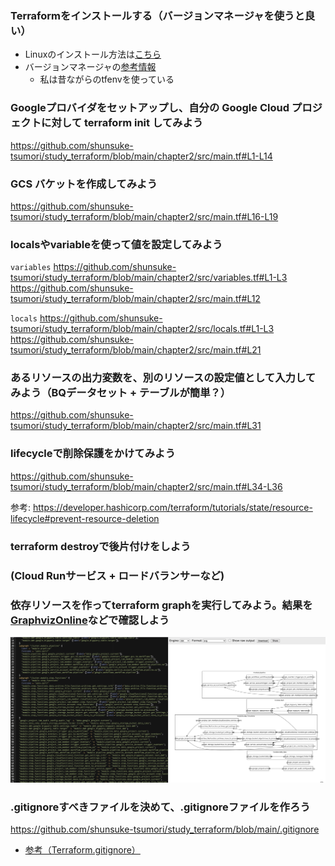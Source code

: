 
### Terraformをインストールする（バージョンマネージャを使うと良い）

- Linuxのインストール方法は[こちら](https://developer.hashicorp.com/terraform/tutorials/aws-get-started/install-cli#install-terraform)
- バージョンマネージャの[参考情報](https://zenn.dev/terraform_jp/articles/2024-08-22_terraform_version_manager)
  - 私は昔ながらのtfenvを使っている

### Googleプロバイダをセットアップし、自分の Google Cloud プロジェクトに対して terraform init してみよう

https://github.com/shunsuke-tsumori/study_terraform/blob/main/chapter2/src/main.tf#L1-L14

### GCS バケットを作成してみよう

https://github.com/shunsuke-tsumori/study_terraform/blob/main/chapter2/src/main.tf#L16-L19

### localsやvariableを使って値を設定してみよう

`variables`
https://github.com/shunsuke-tsumori/study_terraform/blob/main/chapter2/src/variables.tf#L1-L3
https://github.com/shunsuke-tsumori/study_terraform/blob/main/chapter2/src/main.tf#L12

`locals`
https://github.com/shunsuke-tsumori/study_terraform/blob/main/chapter2/src/locals.tf#L1-L3
https://github.com/shunsuke-tsumori/study_terraform/blob/main/chapter2/src/main.tf#L21

### あるリソースの出力変数を、別のリソースの設定値として入力してみよう（BQデータセット + テーブルが簡単？）
https://github.com/shunsuke-tsumori/study_terraform/blob/main/chapter2/src/main.tf#L31

### lifecycleで削除保護をかけてみよう
https://github.com/shunsuke-tsumori/study_terraform/blob/main/chapter2/src/main.tf#L34-L36

参考: https://developer.hashicorp.com/terraform/tutorials/state/resource-lifecycle#prevent-resource-deletion

### terraform destroyで後片付けをしよう

### (Cloud Runサービス + ロードバランサーなど)

### 依存リソースを作ってterraform graphを実行してみよう。結果を[GraphvizOnline](https://dreampuf.github.io/GraphvizOnline/)などで確認しよう
![](fig/graph.png)

### .gitignoreすべきファイルを決めて、.gitignoreファイルを作ろう
https://github.com/shunsuke-tsumori/study_terraform/blob/main/.gitignore

- [参考（Terraform.gitignore）](https://github.com/github/gitignore/blob/main/Terraform.gitignore)

